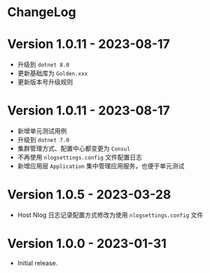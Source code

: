 # ChangeLog

# Version 1.0.11  - 2023-08-17

- 升级到 `dotnet 8.0`
- 更新基础库为 `Golden.xxx`
- 更新版本号升级规则

# Version 1.0.11  - 2023-08-17

- 新增单元测试用例
- 升级到 `dotnet 7.0`
- 集群管理方式、配置中心都变更为 `Consul`
- 不再使用 `nlogsettings.config` 文件配置日志
- 新增应用层 `Application` 集中管理应用服务，也便于单元测试

# Version 1.0.5  - 2023-03-28

- Host Nlog 日志记录配置方式修改为使用 `nlogsettings.config` 文件

# Version 1.0.0  - 2023-01-31

- Initial release.
